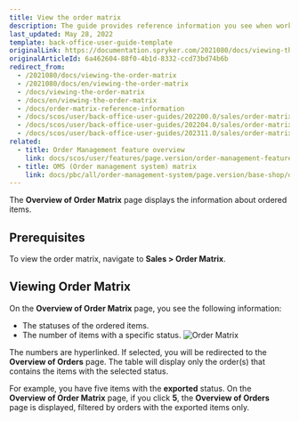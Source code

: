 ```yaml
---
title: View the order matrix
description: The guide provides reference information you see when working with the ordered items in the Back Office.
last_updated: May 28, 2022
template: back-office-user-guide-template
originalLink: https://documentation.spryker.com/2021080/docs/viewing-the-order-matrix
originalArticleId: 6a462604-88f0-4b1d-8332-ccd73bd74b6b
redirect_from:
  - /2021080/docs/viewing-the-order-matrix
  - /2021080/docs/en/viewing-the-order-matrix
  - /docs/viewing-the-order-matrix
  - /docs/en/viewing-the-order-matrix
  - /docs/order-matrix-reference-information
  - /docs/scos/user/back-office-user-guides/202200.0/sales/order-matrix/viewing-the-order-matrix.html
  - /docs/scos/user/back-office-user-guides/202204.0/sales/order-matrix/viewing-the-order-matrix.html
  - /docs/scos/user/back-office-user-guides/202311.0/sales/order-matrix/viewing-the-order-matrix.html
related:
  - title: Order Management feature overview
    link: docs/scos/user/features/page.version/order-management-feature-overview/order-management-feature-overview.html
  - title: OMS (Order management system) matrix
    link: docs/pbc/all/order-management-system/page.version/base-shop/order-management-feature-overview/oms-order-management-system-matrix.html
---
```


The **Overview of Order Matrix** page displays the information about ordered items.

## Prerequisites

To view the order matrix, navigate to **Sales&nbsp;<span aria-label="and then">></span> Order Matrix**.

## Viewing Order Matrix

On the **Overview of Order Matrix** page, you see the following information:

* The statuses of the ordered items.
* The number of items with a specific status.
![Order Matrix](https://spryker.s3.eu-central-1.amazonaws.com/docs/User+Guides/Back+Office+User+Guides/Sales/Order+Matrix/order+matrix.png)

The numbers are hyperlinked. If selected, you will be redirected to the **Overview of Orders** page. The table will display only the order(s) that contains the items with the selected status.

For example, you have five items with the **exported** status. On the **Overview of Order Matrix** page, if you click **5**, the **Overview of Orders** page is displayed, filtered by orders with the exported items only.
